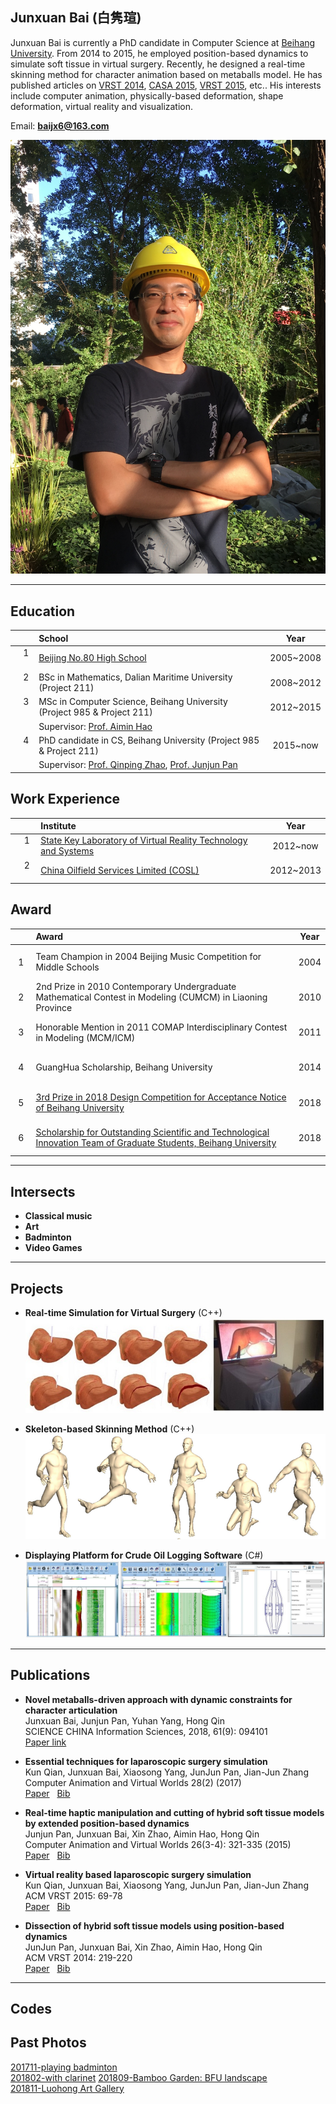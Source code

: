 ## Junxuan Bai&nbsp;(白隽瑄)

Junxuan Bai is currently a PhD candidate in Computer Science at [Beihang University](http://ev.buaa.edu.cn/). From 2014 to 2015, he employed position-based dynamics to simulate soft tissue in virtual surgery. Recently, he designed a real-time skinning method for character animation based on metaballs model. He has published articles on [VRST 2014](http://conferences.inf.ed.ac.uk/vrst2014/program.html), [CASA 2015](http://event.ntu.edu.sg/casa/2015/Pages/index.aspx), [VRST 2015](https://vrst.acm.org/old/data/vrst2015/program.html), etc.. His interests include computer animation, physically-based deformation, shape deformation, virtual reality and visualization.

Email: **baijx6@163.com**
 
![image](./HuaNiaoJuan.jpg) 


---
## Education

&nbsp; | **School** | **Year**
:-:|:---|:---:
&nbsp;&nbsp; 1 &nbsp;&nbsp; | [Beijing No.80 High School](http://www.bj80.com/) | 2005~2008
&nbsp;&nbsp; 2 &nbsp;&nbsp; | BSc in Mathematics, Dalian Maritime University (Project 211) | 2008~2012
&nbsp;&nbsp; 3 &nbsp;&nbsp; | MSc in Computer Science, Beihang University (Project 985 & Project 211) | 2012~2015  
&nbsp; | Supervisor: [Prof. Aimin Hao](http://scse.buaa.edu.cn/info/1078/2654.htm) | &nbsp;
&nbsp;&nbsp; 4 &nbsp;&nbsp; | PhD candidate in CS, Beihang University (Project 985 & Project 211) | 2015~now
&nbsp; | Supervisor: [Prof. Qinping Zhao](http://scse.buaa.edu.cn/info/1078/2628.htm), [Prof. Junjun Pan](http://shi.buaa.edu.cn/jujun_pan/zh_CN/index.htm) | &nbsp;

## Work Experience

&nbsp; | **Institute** | **Year**
:-:|:---|:---:
&nbsp;&nbsp; 1 &nbsp;&nbsp; | [State Key Laboratory of Virtual Reality Technology and Systems](http://vrlab.buaa.edu.cn/#) | 2012~now
&nbsp;&nbsp; 2 &nbsp;&nbsp; | [China Oilfield Services Limited (COSL)](http://www.cosl.com.cn/) | 2012~2013

## Award

&nbsp; | **Award** | **Year**
:---:|:---|:---:
&nbsp;&nbsp; 1 &nbsp;&nbsp; | Team Champion in 2004 Beijing Music Competition for Middle Schools | 2004
&nbsp;&nbsp; 2 &nbsp;&nbsp; | 2nd Prize in 2010 Contemporary Undergraduate Mathematical Contest in Modeling (CUMCM) in Liaoning Province | 2010
&nbsp;&nbsp; 3 &nbsp;&nbsp; | Honorable Mention in 2011 COMAP Interdisciplinary Contest in Modeling (MCM/ICM) | 2011
&nbsp;&nbsp; 4 &nbsp;&nbsp; | GuangHua Scholarship, Beihang University | 2014
&nbsp;&nbsp; 5 &nbsp;&nbsp; | [3rd Prize in 2018 Design Competition for Acceptance Notice of Beihang University](./Admission_notice_2018.jpg) | 2018
&nbsp;&nbsp; 6 &nbsp;&nbsp; | [Scholarship for Outstanding Scientific and Technological Innovation Team of Graduate Students, Beihang University](http://graduate.buaa.edu.cn/ch/tongzhi/5663.jhtml) |2018

---
## Intersects
- **Classical music**  
- **Art**
- **Badminton**
- **Video Games**

---
## Projects

- **Real-time Simulation for Virtual Surgery** (C++)
![image](./SurgerySimulator.jpg)

- **Skeleton-based Skinning Method** (C++)
![image](./SkeletalAnimation.png)  

- **Displaying Platform for Crude Oil Logging Software** (C#)  
![image](./DisplayPlatform.jpg)

---

## Publications
- **Novel metaballs-driven approach with dynamic constraints for character articulation**  
Junxuan Bai, Junjun Pan, Yuhan Yang, Hong Qin  
SCIENCE CHINA Information Sciences, 2018, 61(9): 094101  
[Paper link](http://scis.scichina.com/en/2018/094101.html)

- **Essential techniques for laparoscopic surgery simulation**  
Kun Qian, Junxuan Bai, Xiaosong Yang, JunJun Pan, Jian-Jun Zhang  
Computer Animation and Virtual Worlds 28(2) (2017)  
[Paper](https://drive.google.com/open?id=1_hw8Wz9c1EP4w7UZevRT3svW4pt2TwX9)&nbsp;&nbsp;
[Bib](http://dblp.uni-trier.de/rec/bibtex/journals/jvca/QianBYPZ17)

- **Real-time haptic manipulation and cutting of hybrid soft tissue models by extended position-based dynamics**  
Junjun Pan, Junxuan Bai, Xin Zhao, Aimin Hao, Hong Qin  
Computer Animation and Virtual Worlds 26(3-4): 321-335 (2015)  
[Paper](https://drive.google.com/open?id=1bEzvFh5RlZ2JNGK0qv5850q_dGNWosht)&nbsp;&nbsp;
[Bib](http://dblp.uni-trier.de/rec/bibtex/journals/jvca/PanBZHQ15)

- **Virtual reality based laparoscopic surgery simulation**  
	Kun Qian, Junxuan Bai, Xiaosong Yang, JunJun Pan, Jian-Jun Zhang  
 ACM VRST 2015: 69-78  
[Paper](https://drive.google.com/open?id=1yGW5Ui2ZaUQslhLyvycWg32MIWClgbTg)&nbsp;&nbsp;
[Bib](http://dblp.uni-trier.de/rec/bibtex/conf/vrst/QianBYPZ15)

- **Dissection of hybrid soft tissue models using position-based dynamics**  
JunJun Pan, Junxuan Bai, Xin Zhao, Aimin Hao, Hong Qin  
ACM VRST 2014: 219-220  
[Paper](https://drive.google.com/open?id=1oKg4tFlQe1P8JAobmbBc0MsRKxmSGXeR)&nbsp;&nbsp;
[Bib](http://dblp.uni-trier.de/rec/bibtex/conf/vrst/PanBZHQ14)

---

## Codes

## Past Photos
[201711-playing badminton](./badminton.jpg)  
[201802-with clarinet](./2018_Clarinet.jpg) 
[201809-Bamboo Garden: BFU landscape](./IMG_20180923_172803-small.jpg)  
[201811-Luohong Art Gallery](./IMG_20181111_155511-small.jpg)  

